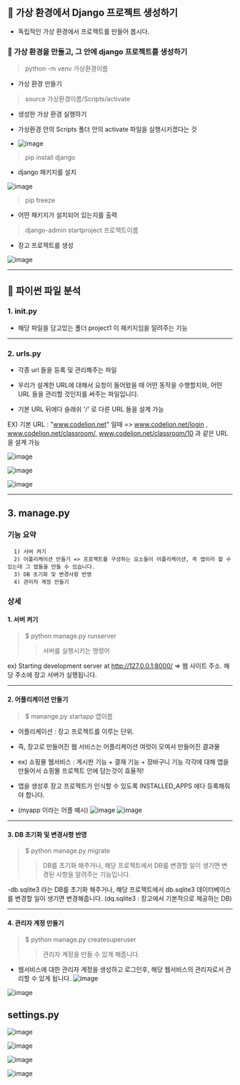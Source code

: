 
## 📌 가상 환경에서 Django 프로젝트 생성하기

- 독립적인 가상 환경에서 프로젝트를 만들어 봅시다.

### 📌 가상 환경을 만들고, 그 안에 django 프로젝트를 생성하기

> python -m venv 가상환경이름
   
   - 가상 환경 만들기

> source 가상환경이름/Scripts/activate
  
  - 생성한 가상 환경 실행하기
  
  - 가상환경 안의 Scripts 폴더 안의 activate 파일을 실행시키겠다는 것
  - ![image](https://user-images.githubusercontent.com/103047410/168937361-3634e12f-4d04-47ec-a3da-aeef3f8490f7.png)


> pip install django
   
   - django 패키지를 설치 

![image](https://user-images.githubusercontent.com/88240193/168769283-dad33fcc-1853-4586-8fac-187e3d32a24e.png)

> pip freeze
   
   - 어떤 패키지가 설치되어 있는지를 출력

> django-admin startproject 프로젝트이름
   
   - 장고 프로젝트를 생성

![image](https://user-images.githubusercontent.com/88240193/168725087-f4d64a42-c6e6-487f-964a-4faadc8e2fc9.png)


---



## 📌 파이썬 파일 분석


### 1. __init__.py

- 해당 파일을 담고있는 폴더 project1 이 패키지임을 알려주는 기능

---

### 2. urls.py

- 각종 url 들을 등록 및 관리해주는 파일

- 우리가 설계한 URL에 대해서 요청이 들어왔을 때 어떤 동작을 수행할지와, 어떤 URL 들을 관리할 것인지를 써주는 파일입니다.

- 기본 URL 뒤에다 슬래쉬 '/' 로 다른 URL 들을 설계 가능
    
EX) 기본 URL : "www.codelion.net" 일때
=> www.codelion.net/login , www.codelion.net/classroom/, www.codelion.net/classroom/10 과 같은 URL 을 설계 가능

![image](https://user-images.githubusercontent.com/103047410/168953804-59d90839-21cf-4fe3-b275-7319a2b2076b.png)

![image](https://user-images.githubusercontent.com/103047410/168955118-8f51878b-c142-4c84-bdd6-e1763b91a84b.png)

![image](https://user-images.githubusercontent.com/103047410/168955384-9118587f-0a6f-4d09-a024-b4b0a8bfca4e.png)

---

## 3. manage.py

### 기능 요약
      1) 서버 켜기
      2) 어플리케이션 만들기 => 프로젝트를 구성하는 요소들이 어플리케이션, 즉 앱이라 할 수 있는데 그 앱들을 만들 수 있습니다.
      3) DB 초기화 및 변경사항 반영
      4) 관리자 계정 만들기




### 상세

#### 1. 서버 켜기

> $ python manage.py runserver 
>> 서버를 실행시키는 명령어

ex) Starting development server at http://127.0.0.1:8000/ 
=> 웹 사이트 주소. 해당 주소에 장고 서버가 실행됩니다.

---

#### 2. 어플리케이션 만들기

> $ manange.py startapp 앱이름

- 어플리케이션 : 장고 프로젝트를 이루는 단위.
- 즉, 장고로 만들어진 웹 서비스는 어플리케이션 여럿이 모여서 만들어진 결과물

- ex) 쇼핑물 웹서비스 : 게시판 기능 + 결재 기능 + 장바구니 기능
각각에 대해 앱을 만들어서 쇼핑몰 프로젝트 안에 담는것이 효율적!

- 앱을 생성후 장고 프로젝트가 인식할 수 있도록 INSTALLED_APPS 에다 등록해줘야 합니다.
- (myapp 이라는 어플 예시)
![image](https://user-images.githubusercontent.com/103047410/168935619-1262a0c3-5882-49a1-96de-5ec874b7d61a.png)
![image](https://user-images.githubusercontent.com/103047410/168935924-570d0519-0745-4ced-a522-4f8e74ca5be7.png)


---

#### 3. DB 초기화 및 변경사항 반영

> $ python manage.py migrate 
>> DB를 초기화 해주거나, 해당 프로젝트에서 DB를 변경할 일이 생기면 변경된 사항을 알려주는 기능입니다. 

-db.sqlite3 라는 DB를 초기화 해주거나, 해당 프로젝트에서 db.sqlite3 데이터베이스를 변경할 일이 생기면 변경해줍니다.
(dq.sqlite3 : 장고에서 기본적으로 제공하는 DB)

---

#### 4. 관리자 계정 만들기

> $ python manage.py createsuperuser
>> 관리자 계정을 만들 수 있게 해줍니다.

- 웹서비스에 대한 관리자 계정을 생성하고 로그인후, 해당 웹서비스의 관리자로서 관리할 수 있게 됩니다.
![image](https://user-images.githubusercontent.com/103047410/168936393-6d2fb651-7b2c-485f-bd06-c56fe97232b5.png)

![image](https://user-images.githubusercontent.com/103047410/168970106-0f4fcc68-bf9c-4ec7-b0b4-db8a14caaa7b.png)

## settings.py

![image](https://user-images.githubusercontent.com/103047410/168970660-a3154f94-1002-4f61-b7a3-2b708593139f.png)

![image](https://user-images.githubusercontent.com/103047410/168971130-c1908ef7-c4e4-42bf-862a-335e20d763d7.png)

![image](https://user-images.githubusercontent.com/103047410/168971183-fa9650f6-0534-4dee-88c4-f86dff975885.png)


![image](https://user-images.githubusercontent.com/103047410/168970486-3d437250-43cc-4294-ad4b-c4caeceec54f.png)
